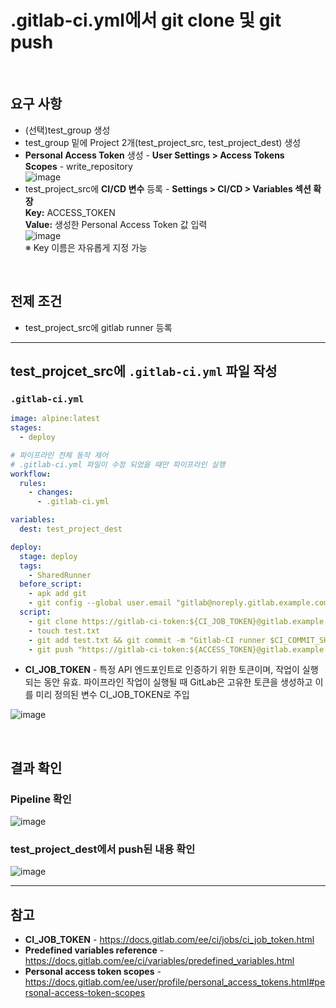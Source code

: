 # .gitlab-ci.yml에서 git clone 및 git push

<br>

## 요구 사항
- (선택)test_group 생성
- test_group 밑에 Project 2개(test_project_src, test_project_dest) 생성
- **Personal Access Token** 생성 - **User Settings > Access Tokens**  
  **Scopes** - write_repository  
  ![image](https://user-images.githubusercontent.com/46125158/184540080-993fddb7-c012-4c8d-9a8d-def2e9da54e3.png)
- test_project_src에 **CI/CD 변수** 등록 - **Settings > CI/CD > Variables 섹션 확장**  
  **Key:** ACCESS_TOKEN  
  **Value:** 생성한 Personal Access Token 값 입력  
  ![image](https://user-images.githubusercontent.com/46125158/184540248-cb2b1838-37c3-4358-ab17-c22a1d0f7d8a.png)  
  ※ Key 이름은 자유롭게 지정 가능

<br>

## 전제 조건
- test_project_src에 gitlab runner 등록

<hr>

## test_projcet_src에 `.gitlab-ci.yml` 파일 작성

### `.gitlab-ci.yml`
```yaml
image: alpine:latest
stages:
  - deploy

# 파이프라인 전체 동작 제어
# .gitlab-ci.yml 파일이 수정 되었을 때만 파이프라인 실행
workflow:
  rules:
    - changes:
      - .gitlab-ci.yml

variables:
  dest: test_project_dest

deploy:
  stage: deploy
  tags:
    - SharedRunner
  before_script:
    - apk add git
    - git config --global user.email "gitlab@noreply.gitlab.example.com" && git config --global user.name "gitlab-ci runner"
  script:
    - git clone https://gitlab-ci-token:${CI_JOB_TOKEN}@gitlab.example.com/test_group/$dest.git && cd $dest
    - touch test.txt
    - git add test.txt && git commit -m "Gitlab-CI runner $CI_COMMIT_SHORT_SHA"
    - git push "https://gitlab-ci-token:${ACCESS_TOKEN}@gitlab.example.com/test_group/$dest.git" main
```
- **CI_JOB_TOKEN** - 특정 API 엔드포인트로 인증하기 위한 토큰이며, 작업이 실행되는 동안 유효. 파이프라인 작업이 실행될 때 GitLab은 고유한 토큰을 생성하고 이를 미리 정의된 변수 CI_JOB_TOKEN로 주입

![image](https://user-images.githubusercontent.com/46125158/184539983-fc87121f-35a0-4b67-8163-6de086b656f4.png)

<br>

## 결과 확인

### Pipeline 확인
![image](https://user-images.githubusercontent.com/46125158/184540774-70557ea7-73ed-47e2-9eb4-6156309da620.png)

### test_project_dest에서 push된 내용 확인
![image](https://user-images.githubusercontent.com/46125158/184539615-5b4d2932-0acf-40e1-8215-b434d09d93c6.png)

<hr>

## 참고
- **CI_JOB_TOKEN** - https://docs.gitlab.com/ee/ci/jobs/ci_job_token.html
- **Predefined variables reference** - https://docs.gitlab.com/ee/ci/variables/predefined_variables.html
- **Personal access token scopes** - https://docs.gitlab.com/ee/user/profile/personal_access_tokens.html#personal-access-token-scopes
